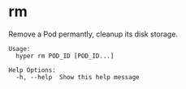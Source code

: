 # rm

Remove a Pod permantly, cleanup its disk storage.


	Usage:
	  hyper rm POD_ID [POD_ID...]

	Help Options:
	  -h, --help  Show this help message

